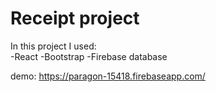# Receipt project 

In this project I used: <br />
 -React
 -Bootstrap
 -Firebase database

demo: 
https://paragon-15418.firebaseapp.com/
